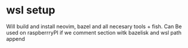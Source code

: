 # wsl setup

Will  build and install neovim, bazel and all necesary tools + fish. Can Be used on raspberrryPI if we comment section witk bazelisk and wsl path append
